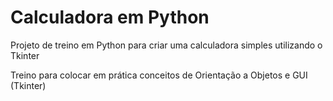 # Calculadora em Python

Projeto de treino em Python para criar uma calculadora simples utilizando o Tkinter

Treino para colocar em prática conceitos de Orientação a Objetos e GUI (Tkinter)